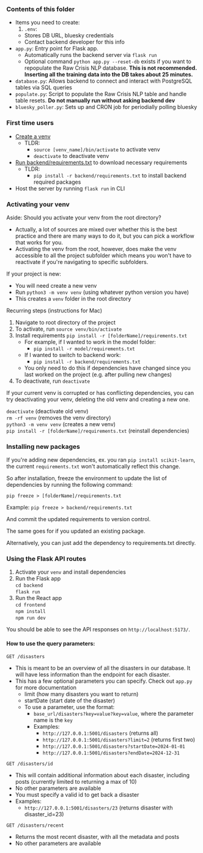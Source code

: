 ### Contents of this folder
  - Items you need to create:
    1. `.env`:
      - Stores DB URL, bluesky credentials
      - Contact backend developer for this info
  - `app.py`: Entry point for Flask app.
    - Automatically runs the backend server via `flask run`
    - Optional command `python app.py --reset-db` exists if you want to repopulate the Raw Crisis NLP database. **This is not recommended. Inserting all the training data into the DB takes about 25 minutes.**
  - `database.py`: Allows backend to connect and interact with PostgreSQL tables via SQL queries
  - `populate.py`: Script to populate the Raw Crisis NLP table and handle table resets. **Do not manually run without asking backend dev**
  - `bluesky_poller.py`: Sets up and CRON job for periodially polling bluesky

### First time users
  - [Create a venv](#activating-your-venv)
    - TLDR: 
      - `source [venv_name]/bin/activate` to activate venv
      - `deactivate` to deactivate venv
  - [Run backend/requirements.txt](#installing-new-packages) to download necessary requirements
    - TLDR:
      - `pip install -r backend/requirements.txt` to install backend required packages
  - Host the server by running `flask run` in CLI

### Activating your venv 

Aside: Should you activate your venv from the root directory?
  - Actually, a lot of sources are mixed over whether this is the best practice and there are many ways to do it, but you can pick a workflow that works for you. 
  - Activating the venv from the root, however, does make the venv accessible to all the project subfolder which means you won't have to reactivate if you're navigating to specific subfolders. 

If your project is new: 
  - You will need create a new venv
  - Run `python3 -m venv venv` (using whatever python version you have)
  - This creates a `venv` folder in the root directory

Recurring steps (instructions for Mac)
1. Navigate to root directory of the project 
2. To activate, run `source venv/bin/activate` 
3. Install requirements `pip install -r [folderName]/requirements.txt`
    - For example, if I wanted to work in the model folder: 
      - `pip install -r model/requirements.txt`
    - If I wanted to switch to backend work: 
       - `pip install -r backend/requirements.txt`
    - You only need to do this if dependencies have changed since you last worked on the project (e.g. after pulling new changes)
4. To deactivate, run `deactivate`


If your current venv is corrupted or has conflicting dependencies, you can try deactivating your venv, deleting the old venv and creating a new one. 

`deactivate` (deactivate old venv)  
`rm -rf venv`  (removes the venv directory)  
`python3 -m venv venv` (creates a new venv)  
`pip install -r [folderName]/requirements.txt` (reinstall dependencies)

### Installing new packages 

If you're adding new dependencies, ex. you ran `pip install scikit-learn`,  the current `requirements.txt` won't automatically reflect this change. 

So after installation, freeze the environment to update the list of dependencies by running the following command:

`pip freeze > [folderName]/requirements.txt` 

  Example: `pip freeze > backend/requirements.txt` 

And commit the updated requirements to version control. 

The same goes for if you updated an existing package. 

Alternatively, you can just add the dependency to requirements.txt directly. 


### Using the Flask API routes 

1. Activate your `venv` and install dependencies
2. Run the Flask app \
    `cd backend` \
    `flask run`
3. Run the React app \
    `cd frontend` \
    `npm install` \
    `npm run dev`

You should be able to see the API responses on `http://localhost:5173/`.

#### How to use the query parameters: 

`GET /disasters`
- This is meant to be an overview of all the disasters in our database. It will have less information than the endpoint for each disaster. 
- This has a few optional parameters you can specify. Check out `app.py` for more documentation 
  - limit (how many disasters you want to return)
  - startDate (start date of the disaster)
  - To use a parameter, use the format: 
    - `base_url/disasters?key=value?key=value`, where the parameter name is the `key` 
    - Examples: 
      - `http://127.0.0.1:5001/disasters` (returns all) 
      - `http://127.0.0.1:5001/disasters?limit=2` (returns first two)
      - `http://127.0.0.1:5001/disasters?startDate=2024-01-01` 
      - `http://127.0.0.1:5001/disasters?endDate=2024-12-31` 

`GET /disasters/id` 
- This will contain additional information about each disaster, including posts (currently limited to returning a max of 10)
- No other parameters are available  
- You must specify a valid id to get back a disaster 
- Examples: 
  - `http://127.0.0.1:5001/disasters/23` (returns disaster with disaster_id=23)

`GET /disasters/recent` 
- Returns the most recent disaster, with all the metadata and posts 
- No other parameters are available

